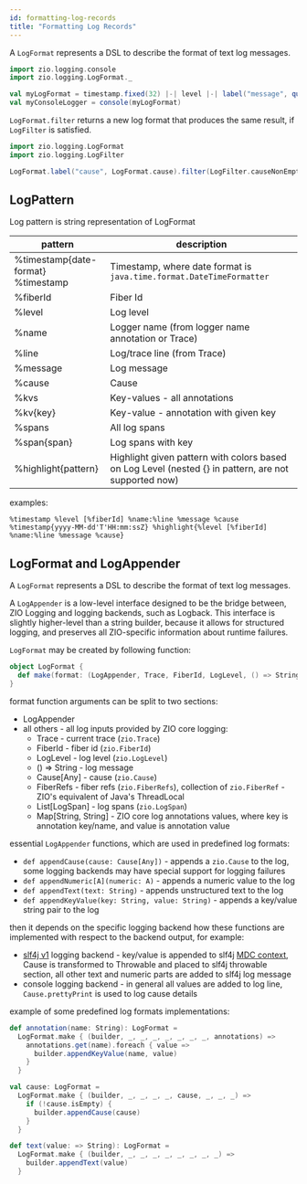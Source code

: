```yaml
---
id: formatting-log-records
title: "Formatting Log Records"
---
```


A `LogFormat` represents a DSL to describe the format of text log messages.

[//]: # (TODO: make snippet type-checked using mdoc)

```scala
import zio.logging.console
import zio.logging.LogFormat._

val myLogFormat = timestamp.fixed(32) |-| level |-| label("message", quoted(line))
val myConsoleLogger = console(myLogFormat)
```

`LogFormat.filter` returns a new log format that produces the same result, if `LogFilter` is satisfied.

```scala
import zio.logging.LogFormat
import zio.logging.LogFilter

LogFormat.label("cause", LogFormat.cause).filter(LogFilter.causeNonEmpty)
```

## LogPattern

Log pattern is string representation of LogFormat

| pattern                                 | description                                                                                          |
|-----------------------------------------|------------------------------------------------------------------------------------------------------|
| %timestamp{date-format}</br> %timestamp | Timestamp, where date format is `java.time.format.DateTimeFormatter`                                 |
| %fiberId                                | Fiber Id                                                                                             |
| %level                                  | Log level                                                                                            |
| %name                                   | Logger name (from logger name annotation or Trace)                                                   |
| %line                                   | Log/trace line (from Trace)                                                                          |
| %message                                | Log message                                                                                          |
| %cause                                  | Cause                                                                                                |
| %kvs                                    | Key-values - all annotations                                                                         |
| %kv{key}                                | Key-value - annotation with given key                                                                |
| %spans                                  | All log spans                                                                                        |
| %span{span}                             | Log spans with key                                                                                   |
| %highlight{pattern}                     | Highlight given pattern with colors based on Log Level (nested {} in pattern, are not supported now) |

examples:

```
%timestamp %level [%fiberId] %name:%line %message %cause
%timestamp{yyyy-MM-dd'T'HH:mm:ssZ} %highlight{%level [%fiberId] %name:%line %message %cause}
```

## LogFormat and LogAppender

A `LogFormat` represents a DSL to describe the format of text log messages.

A `LogAppender` is a low-level interface designed to be the bridge between, ZIO Logging and logging backends, such as Logback. 
This interface is slightly higher-level than a string builder, because it allows for structured logging,
and preserves all ZIO-specific information about runtime failures.


`LogFormat` may be created by following function:

```scala
object LogFormat {
  def make(format: (LogAppender, Trace, FiberId, LogLevel, () => String, Cause[Any], FiberRefs, List[LogSpan], Map[String, String]) => Any): LogFormat
}
```

format function arguments can be split to two sections:
* LogAppender
* all others - all log inputs provided by ZIO core logging:
  * Trace - current trace (`zio.Trace`)
  * FiberId - fiber id (`zio.FiberId`)
  * LogLevel - log level (`zio.LogLevel`)
  * () => String - log message
  * Cause[Any] - cause (`zio.Cause`)
  * FiberRefs - fiber refs (`zio.FiberRefs`), collection of `zio.FiberRef` - ZIO's equivalent of Java's ThreadLocal
  * List[LogSpan] - log spans  (`zio.LogSpan`)
  * Map[String, String] - ZIO core log annotations values, where key is annotation key/name, and value is annotation value

essential `LogAppender` functions, which are used in predefined log formats: 

* `def appendCause(cause: Cause[Any])` - appends a `zio.Cause` to the log, some logging backends may have special support for logging failures 
* `def appendNumeric[A](numeric: A)` - appends a numeric value to the log
* `def appendText(text: String)` - appends unstructured text to the log
* `def appendKeyValue(key: String, value: String)` - appends a key/value string pair to the log

then it depends on the specific logging backend how these functions are implemented with respect to the backend output, for example:
* [slf4j v1](slf4j1.md) logging backend - key/value is appended to slf4j [MDC context](https://logback.qos.ch/manual/mdc.html), Cause is transformed to Throwable and placed to slf4j throwable section, all other text and numeric parts are added to slf4j log message
* console logging backend - in general all values are added to log line, `Cause.prettyPrint` is used to log cause details


example of some predefined log formats implementations:

```scala
def annotation(name: String): LogFormat =
  LogFormat.make { (builder, _, _, _, _, _, _, _, annotations) =>
    annotations.get(name).foreach { value =>
      builder.appendKeyValue(name, value)
    }
  }

val cause: LogFormat =
  LogFormat.make { (builder, _, _, _, _, cause, _, _, _) =>
    if (!cause.isEmpty) {
      builder.appendCause(cause)
    }
  }

def text(value: => String): LogFormat =
  LogFormat.make { (builder, _, _, _, _, _, _, _, _) =>
    builder.appendText(value)
  }
```

